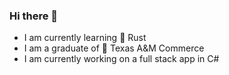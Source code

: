 ### Hi there 👋
- I am currently learning 🦀 Rust
- I am a graduate of 🦁 Texas A&M Commerce
- I am currently working on a full stack app in C#
